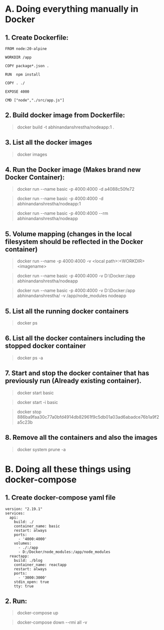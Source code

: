 #
# A. Doing everything manually in Docker
## 1. Create Dockerfile:

    FROM node:20-alpine

    WORKDIR /app

    COPY package*.json .

    RUN  npm install 

    COPY . ./

    EXPOSE 4000

    CMD ["node","./src/app.js"]


## 2. Build docker image from Dockerfile: 
> docker build -t abhinandanshrestha/nodeapp:1 .

## 3. List all the docker images 
> docker images

## 4. Run the Docker image (Makes brand new Docker Container):
> docker run --name basic -p 4000:4000 -d a4088c50fe72

> docker run --name basic -p 4000:4000 -d abhinandanshrestha/nodeapp:1

> docker run --name basic -p 4000:4000 --rm abhinandanshrestha/nodeapp

## 5. Volume mapping (changes in the local filesystem should be reflected in the Docker container)
> docker run --name <containername> -p 4000:4000 -v \<local path>:\<WORKDIR> \<imagename>

> docker run --name basic -p 4000:4000 -v D:\Docker:/app abhinandanshrestha/nodeapp 

> docker run --name basic -p 4000:4000 -v D:\Docker:/app abhinandanshrestha/ -v /app/node_modules nodeapp 

## 5. List all the running docker containers
> docker ps

## 6. List all the docker containers including the stopped docker container
> docker ps -a

## 7. Start and stop the docker container that has previously run (Already existing container). 
> docker start basic

> docker start -i basic

> docker stop 886ba9faa30c77a0bfd4914db82961f9c5db01a03ad6abadce76b1a9f2a5c23b
## 8. Remove all the containers and also the images
> docker system prune -a
>


# B. Doing all these things using docker-compose
## 1. Create docker-compose yaml file
```
version: "2.19.1"
services:
  api: 
    build: ./
    container_name: basic
    restart: always
    ports: 
      - '4000:4000'
    volumes:
      - ./:/app
      - D:/Docker/node_modules:/app/node_modules
  reactapp:
    build: ./blog
    container_name: reactapp
    restart: always
    ports: 
      - '3000:3000'
    stdin_open: true
    tty: true
```

## 2. Run:
> docker-compose up

> docker-compose down --rmi all -v

